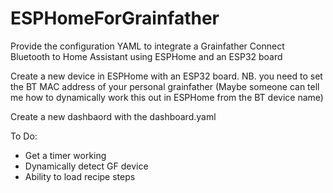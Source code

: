 # ESPHomeForGrainfather
Provide the configuration YAML to integrate a Grainfather Connect Bluetooth to Home Assistant using ESPHome and an ESP32 board

Create a new device in ESPHome with an ESP32 board.
NB. you need to set the BT MAC address of your personal grainfather
(Maybe someone can tell me how to dynamically work this out in ESPHome from the BT device name)

Create a new dashbaord with the dashboard.yaml

To Do:
* Get a timer working
* Dynamically detect GF device
* Ability to load recipe steps
